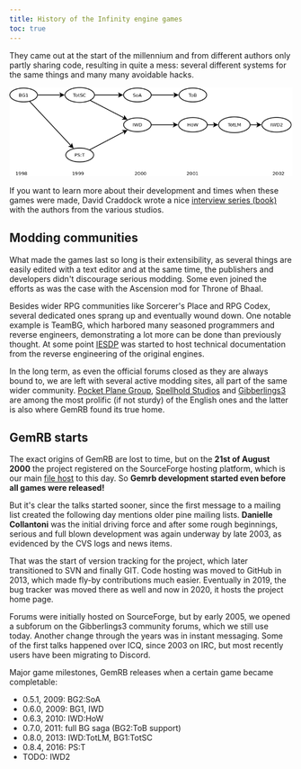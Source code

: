 ```yaml
---
title: History of the Infinity engine games
toc: true
---
```


They came out at the start of the millennium and from different authors only
partly sharing code, resulting in quite a mess: several different systems for
the same things and many many avoidable hacks.

![timeline](/assets/img/ie_chronology.png)

If you want to learn more about their development and times when these games
were made, David Craddock wrote a nice [interview series
(book)](https://www.shacknews.com/article/103473/beneath-a-starless-sky-pillars-of-eternity-and-the-infinity-engine-era-of-rpgs?page=1)
with the authors from the various studios.


## Modding communities
What made the games last so long is their extensibility, as several things are
easily edited with a text editor and at the same time, the publishers and
developers didn't discourage serious modding. Some even joined the efforts as
was the case with the Ascension mod for Throne of Bhaal.

Besides wider RPG communities like Sorcerer's Place and RPG Codex, several
dedicated ones sprang up and eventually wound down. One notable example is
TeamBG, which harbored many seasoned programmers and reverse engineers,
demonstrating a lot more can be done than previously thought. At some point
[IESDP](https://gibberlings3.github.io/iesdp/) was started to host technical
documentation from the reverse engineering of the original engines.

In the long term, as even the official forums closed as they are always bound
to, we are left with several active modding sites, all part of the same wider
community. [Pocket Plane Group](http://pocketplane.net/),
[Spellhold Studios](http://www.shsforums.net) and
[Gibberlings3](https://www.gibberlings3.net/) are among the most prolific
(if not sturdy) of the English ones and the latter is also where GemRB found
its true home.


## GemRB starts
The exact origins of GemRB are lost to time, but on the **21st of August
2000** the project registered on the SourceForge hosting platform, which
is our main [file host](https://sourceforge.net/p/gemrb) to this day. So
**Gemrb development started even before all games were released!**

But it's clear the talks started sooner, since the first message to a
mailing list created the following day mentions older pine mailing
lists. **Danielle Collantoni** was the initial driving force and after
some rough beginnings, serious and full blown development was again
underway by late 2003, as evidenced by the CVS logs and news items.

That was the start of version tracking for the project, which later
transitioned to SVN and finally GIT. Code hosting was moved to GitHub in
2013, which made fly-by contributions much easier. Eventually in 2019, the
bug tracker was moved there as well and now in 2020, it hosts the project
home page.

Forums were initially hosted on SourceForge, but by early 2005, we opened
a subforum on the Gibberlings3 community forums, which we still use today.
Another change through the years was in instant messaging. Some of the first
talks happened over ICQ, since 2003 on IRC, but most recently users have
been migrating to Discord.

Major game milestones, GemRB releases when a certain game became completable:
- 0.5.1, 2009: BG2:SoA
- 0.6.0, 2009: BG1, IWD
- 0.6.3, 2010: IWD:HoW
- 0.7.0, 2011: full BG saga (BG2:ToB support)
- 0.8.0, 2013: IWD:TotLM, BG1:TotSC
- 0.8.4, 2016: PS:T
- TODO: IWD2

